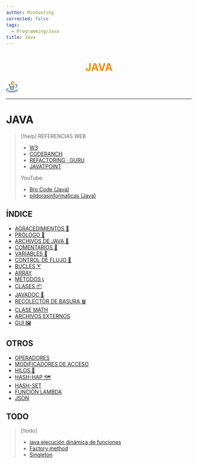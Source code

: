 ```yaml
---
author: Mindusting
corrected: false
tags:
  - Programming/Java
title: Java
---
```


<h1 align="center" style="color:#f81;">JAVA</h1>

![#logo](../img/java_logo.png)

---

# JAVA

> [!help] REFERENCIAS WEB
> - [W3](https://www.w3schools.com/java/default.asp)
> - [CODERANCH](https://coderanch.com/)
> - [REFACTORING · GURU](https://refactoring.guru/es/design-patterns/java)
> - [JAVATPOINT](https://www.javatpoint.com/java-tutorial)
>
> YouTube:
> - [Bro Code (Java)](https://youtube.com/playlist?list=PLZPZq0r_RZOMhCAyywfnYLlrjiVOkdAI1&feature=shared)
> - [pildorasinformaticas (Java)](https://youtube.com/playlist?list=PLU8oAlHdN5BktAXdEVCLUYzvDyqRQJ2lk&feature=shared)

## ÍNDICE

- [AGRACEDIMIENTOS 🎉](java_thanks_to.md)
- [PRÓLOGO 🧭](java_prologue.md)
- [ARCHIVOS DE JAVA 📄](java_files.md)
- [COMENTARIOS 💬](java_comments.md)
- [VARIABLES 💾](java_variable.md)
- [CONTROL DE FLUJO 🚦](java_control_flow.md)
- [BUCLES ➰](java_loop.md)
- [ARRAY](java_array.md)
- [MÉTODOS 📞](java_method.md)
- [CLASES 📦](java_class.md)
- [JAVADOC 📙](java_doc.md)
- [RECOLECTOR DE BASURA 🗑](java_garbage_collector.md)
- [CLASE MATH](java_math.md)
- [ARCHIVOS EXTERNOS](java_file_manager.md)
- [GUI 🖼](java_gui.md)

## OTROS

- [OPERADORES](java_operators.md)
- [MODIFICADORES DE ACCESO](java_access_modifiers.md)
- [HILOS 🧵](java_threads.md)
- [HASH-HAP 🗺️](java_hash_map.md)
- [HASH-SET](java_hash_set.md)
- [FUNCIÓN LAMBDA](java_lambda.md)
- [JSON](java_json.md)

## TODO

> [!todo]
> - [java ejecución dinámica de funciones](http://delphiaccess.com/foros/index.php/articulos/java/855-ejecutar-de-forma-din%C3%A1mica-un-m%C3%A9todo-de-un-objeto-dado)
> - [Factory method](https://refactoring.guru/es/design-patterns/factory-method/java/example)
> - [Singleton](https://refactoring.guru/es/design-patterns/singleton)

